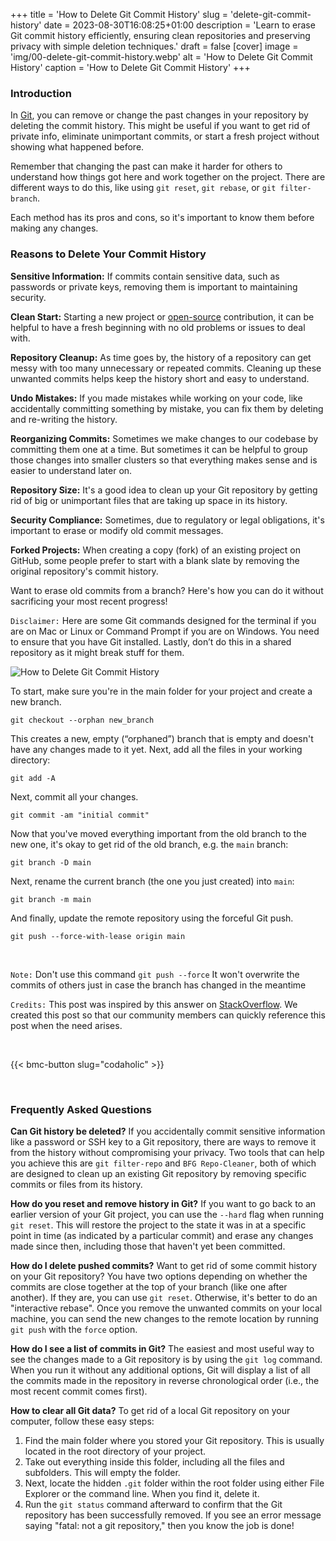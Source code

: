 +++
title = 'How to Delete Git Commit History'
slug = 'delete-git-commit-history'
date = 2023-08-30T16:08:25+01:00
description = 'Learn to erase Git commit history efficiently, ensuring clean repositories and preserving privacy with simple deletion techniques.'
draft = false
[cover]
image = 'img/00-delete-git-commit-history.webp'
alt = 'How to Delete Git Commit History'
caption = 'How to Delete Git Commit History'
+++

### Introduction

In [Git](/git-cheat-sheet), you can remove or change the past changes in your repository by deleting the commit history. This might be useful if you want to get rid of private info, eliminate unimportant commits, or start a fresh project without showing what happened before.

Remember that changing the past can make it harder for others to understand how things got here and work together on the project. There are different ways to do this, like using `git reset`, `git rebase`, or `git filter-branch`. 

Each method has its pros and cons, so it's important to know them before making any changes.
<br/>

### Reasons to Delete Your Commit History
**Sensitive Information:** If commits contain sensitive data, such as passwords or private keys, removing them is important to maintaining security.

**Clean Start:** Starting a new project or [open-source](https://github.com/codaholichq) contribution, it can be helpful to have a fresh beginning with no old problems or issues to deal with.

**Repository Cleanup:** As time goes by, the history of a repository can get messy with too many unnecessary or repeated commits. Cleaning up these unwanted commits helps keep the history short and easy to understand.

**Undo Mistakes:** If you made mistakes while working on your code, like accidentally committing something by mistake, you can fix them by deleting and re-writing the history.

**Reorganizing Commits:** Sometimes we make changes to our codebase by committing them one at a time. But sometimes it can be helpful to group those changes into smaller clusters so that everything makes sense and is easier to understand later on.

**Repository Size:** It's a good idea to clean up your Git repository by getting rid of big or unimportant files that are taking up space in its history.

**Security Compliance:** Sometimes, due to regulatory or legal obligations, it's important to erase or modify old commit messages.

**Forked Projects:** When creating a copy (fork) of an existing project on GitHub, some people prefer to start with a blank slate by removing the original repository's commit history.

Want to erase old commits from a branch? Here's how you can do it without sacrificing your most recent progress!

`Disclaimer:` Here are some Git commands designed for the terminal if you are on Mac or Linux or Command Prompt if you are on Windows. You need to ensure that you have Git installed. Lastly, don’t do this in a shared repository as it might break stuff for them.

![How to Delete Git Commit History](/img/01-delete-git-commit-history.webp)

To start, make sure you're in the main folder for your project and create a new branch.

```shell
git checkout --orphan new_branch
```

This creates a new, empty (“orphaned”) branch that is empty and doesn't have any changes made to it yet. Next, add all the files in your working directory:

```shell
git add -A
```

Next, commit all your changes.

```shell
git commit -am "initial commit"
```

Now that you've moved everything important from the old branch to the new one, it's okay to get rid of the old branch, e.g. the `main` branch:

```shell
git branch -D main
```

Next, rename the current branch (the one you just created) into `main`:

```shell
git branch -m main
```

And finally, update the remote repository using the forceful Git push.

```shell
git push --force-with-lease origin main
```

<br/>

`Note:` Don't use this command `git push --force`
It won't overwrite the commits of others just in case the branch has changed in the meantime

`Credits:` This post was inspired by this answer on [StackOverflow](https://stackoverflow.com/questions/13716658/how-to-delete-all-commit-history-in-github/26000395#26000395). We created this post so that our community members can quickly reference this post when the need arises.

<br/>

{{< bmc-button slug="codaholic" >}}

<br/>

### Frequently Asked Questions

**Can Git history be deleted?**
If you accidentally commit sensitive information like a password or SSH key to a Git repository, there are ways to remove it from the history without compromising your privacy. Two tools that can help you achieve this are `git filter-repo` and `BFG Repo-Cleaner`, both of which are designed to clean up an existing Git repository by removing specific commits or files from its history.
<br/>

**How do you reset and remove history in Git?**
If you want to go back to an earlier version of your Git project, you can use the `--hard` flag when running `git reset`. This will restore the project to the state it was in at a specific point in time (as indicated by a particular commit) and erase any changes made since then, including those that haven't yet been committed.
<br/>

**How do I delete pushed commits?**
Want to get rid of some commit history on your Git repository? You have two options depending on whether the commits are close together at the top of your branch (like one after another). If they are, you can use `git reset`. Otherwise, it's better to do an "interactive rebase". Once you remove the unwanted commits on your local machine, you can send the new changes to the remote location by running `git push` with the `force` option.
<br/>

**How do I see a list of commits in Git?**
The easiest and most useful way to see the changes made to a Git repository is by using the `git log` command. When you run it without any additional options, Git will display a list of all the commits made in the repository in reverse chronological order (i.e., the most recent commit comes first).
<br/>

**How to clear all Git data?**
To get rid of a local Git repository on your computer, follow these easy steps:
1. Find the main folder where you stored your Git repository. This is usually located in the root directory of your project.
2. Take out everything inside this folder, including all the files and subfolders. This will empty the folder.
3. Next, locate the hidden `.git` folder within the root folder using either File Explorer or the command line. When you find it, delete it.
4. Run the `git status` command afterward to confirm that the Git repository has been successfully removed. If you see an error message saying "fatal: not a git repository," then you know the job is done!
